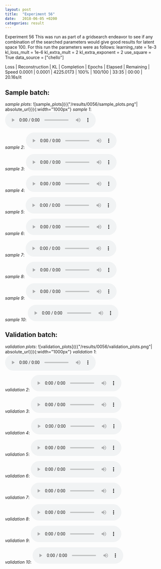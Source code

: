 ```yaml
---
layout: post
title:  "Experiment 56"
date:   2018-06-05 +0200
categories: result
---
```

Experiment 56
This was run as part of a gridsearch endeavor to see if any combination of the searched parameters would give good results for latent space 100.
For this run the parameters were as follows:
learning_rate = 1e-3
kl_loss_mult = 1e-6
kl_extra_mult = 2
kl_extra_exponent = 2
use_square = True
data_source = ["chello"]

Loss | Reconstruction | KL | Completion | Epochs | Elapsed | Remaining | Speed
0.0001 | 0.0001 | 4225.0173 | 100% | 100/100 | 33:35 | 00:00 | 20.16s/it



## **Sample batch**:
_sample plots_:
![sample_plots]({{"/results/0056/sample_plots.png"| absolute_url}}){:width="1000px"}
_sample 1_:
<audio src="/ResultsOverview/results/0056/sample_1.wav" controls preload></audio>

_sample 2_:
<audio src="/ResultsOverview/results/0056/sample_2.wav" controls preload></audio>

_sample 3_:
<audio src="/ResultsOverview/results/0056/sample_3.wav" controls preload></audio>

_sample 4_:
<audio src="/ResultsOverview/results/0056/sample_4.wav" controls preload></audio>

_sample 5_:
<audio src="/ResultsOverview/results/0056/sample_5.wav" controls preload></audio>

_sample 6_:
<audio src="/ResultsOverview/results/0056/sample_6.wav" controls preload></audio>

_sample 7_:
<audio src="/ResultsOverview/results/0056/sample_7.wav" controls preload></audio>

_sample 8_:
<audio src="/ResultsOverview/results/0056/sample_8.wav" controls preload></audio>

_sample 9_:
<audio src="/ResultsOverview/results/0056/sample_9.wav" controls preload></audio>

_sample 10_:
<audio src="/ResultsOverview/results/0056/sample_10.wav" controls preload></audio>

## **Validation batch**:
_validation plots_:
![validation_plots]({{"/results/0056/validation_plots.png"| absolute_url}}){:width="1000px"}
_validation 1_:
<audio src="/ResultsOverview/results/0056/validation_1.wav" controls preload></audio>

_validation 2_:
<audio src="/ResultsOverview/results/0056/validation_2.wav" controls preload></audio>

_validation 3_:
<audio src="/ResultsOverview/results/0056/validation_3.wav" controls preload></audio>

_validation 4_:
<audio src="/ResultsOverview/results/0056/validation_4.wav" controls preload></audio>

_validation 5_:
<audio src="/ResultsOverview/results/0056/validation_5.wav" controls preload></audio>

_validation 6_:
<audio src="/ResultsOverview/results/0056/validation_6.wav" controls preload></audio>

_validation 7_:
<audio src="/ResultsOverview/results/0056/validation_7.wav" controls preload></audio>

_validation 8_:
<audio src="/ResultsOverview/results/0056/validation_8.wav" controls preload></audio>

_validation 9_:
<audio src="/ResultsOverview/results/0056/validation_9.wav" controls preload></audio>

_validation 10_:
<audio src="/ResultsOverview/results/0056/validation_10.wav" controls preload></audio>
